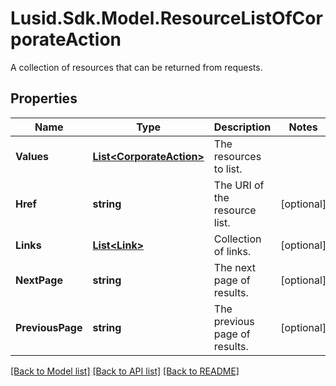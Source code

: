 # Lusid.Sdk.Model.ResourceListOfCorporateAction
A collection of resources that can be returned from requests.

## Properties

Name | Type | Description | Notes
------------ | ------------- | ------------- | -------------
**Values** | [**List&lt;CorporateAction&gt;**](CorporateAction.md) | The resources to list. | 
**Href** | **string** | The URI of the resource list. | [optional] 
**Links** | [**List&lt;Link&gt;**](Link.md) | Collection of links. | [optional] 
**NextPage** | **string** | The next page of results. | [optional] 
**PreviousPage** | **string** | The previous page of results. | [optional] 

[[Back to Model list]](../README.md#documentation-for-models) [[Back to API list]](../README.md#documentation-for-api-endpoints) [[Back to README]](../README.md)

